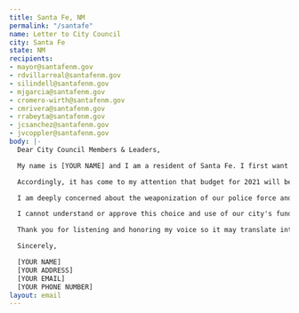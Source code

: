 ```yaml
---
title: Santa Fe, NM
permalink: "/santafe"
name: Letter to City Council
city: Santa Fe
state: NM
recipients:
- mayor@santafenm.gov
- rdvillarreal@santafenm.gov
- silindell@santafenm.gov
- mjgarcia@santafenm.gov
- cromero-wirth@santafenm.gov
- cmrivera@santafenm.gov
- rrabeyta@santafenm.gov
- jcsanchez@santafenm.gov
- jvcoppler@santafenm.gov
body: |-
  Dear City Council Members & Leaders,

  My name is [YOUR NAME] and I am a resident of Santa Fe. I first want to thank you for your work, energy and service for our city. As a resident here, I deeply appreciate and am grateful for your service and all the energy your pour into keeping our community.

  Accordingly, it has come to my attention that budget for 2021 will be submitted on July 31, and hearings will begin on July 13. As a representative of my voice, I ask you to please vote no at on any resolution to approve the Santa Fe County Five Year Capital Plan Fixed Assets Summary so long as it includes any expenditures for rifles, tasers, and SWAT equipment.

  I am deeply concerned about the weaponization of our police force and using these weapons against your own citizens&#151;the very ones who you are here to be of service to. As a community member, the presence of weapons does not help me feel safe and in fact elicits an opposite impact and does not promote community safety.

  I cannot understand or approve this choice and use of our city's funds. As such please divest the $88,000 allocated toward the purchase of weapons including 20 AR-15 rifles, 500 tasers, and SWAT helmet video cameras for the Sheriff's Department. I urge you to instead advocate for a meaningful reallocation of the city's expenditures: away from policing, and towards social programs and resources that support housing, jobs, education, health care, child care, and other critical community needs.

  Thank you for listening and honoring my voice so it may translate into action and change.

  Sincerely,

  [YOUR NAME]
  [YOUR ADDRESS]
  [YOUR EMAIL]
  [YOUR PHONE NUMBER]
layout: email
---
```


